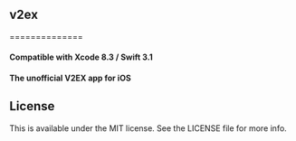 ## v2ex
==============
#### Compatible with Xcode 8.3 / Swift 3.1
#### The unofficial V2EX app for iOS

## License

This is available under the MIT license. See the LICENSE file for more info.


